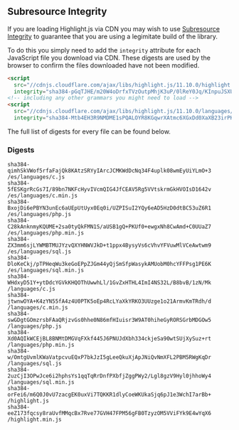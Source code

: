 ## Subresource Integrity

If you are loading Highlight.js via CDN you may wish to use [Subresource Integrity](https://developer.mozilla.org/en-US/docs/Web/Security/Subresource_Integrity) to guarantee that you are using a legimitate build of the library.

To do this you simply need to add the `integrity` attribute for each JavaScript file you download via CDN. These digests are used by the browser to confirm the files downloaded have not been modified.

```html
<script
  src="//cdnjs.cloudflare.com/ajax/libs/highlight.js/11.10.0/highlight.min.js"
  integrity="sha384-pGqTJHE/m20W4oDrfxTVzOutpMhjK3uP/0lReY0Jq/KInpuJSXUnk4WAYbciCLqT"></script>
<!-- including any other grammars you might need to load -->
<script
  src="//cdnjs.cloudflare.com/ajax/libs/highlight.js/11.10.0/languages/go.min.js"
  integrity="sha384-Mtb4EH3R9NMDME1sPQALOYR8KGqwrXAtmc6XGxDd0XaXB23irPKsuET0JjZt5utI"></script>
```

The full list of digests for every file can be found below.

### Digests

```
sha384-qimhSkVWof5rfaFajQk8KAtzSRYyIArcJCMKWdDcNq34F4uplk08wmEyUiYLmO+3 /es/languages/c.js
sha384-5fESKgrRcGs7I/89bn7NKFcHyvIVcmQIG4JfCEAV5Rg5VVtskrmGkHVOIsD1642v /es/languages/c.min.js
sha384-BxojDi6ePBYN3unEc6aUEpUtUyx0Eq0i/UZPISuI2YQy6eAD5HzD0dtBC53uZ6R1 /es/languages/php.js
sha384-C28kAnknmyKQUME+2sa0tyQkFMN1S/aUSB1gQ+PKUf0+ewgxNh8CwAmd+C0UUaZ7 /es/languages/php.min.js
sha384-ZX3mm6sjLYWMBTMUJYzvQXYHNWVJkD+t1ppx4BysyVs6cVhvYFVuwMlVCeAwtwm9 /es/languages/sql.js
sha384-DloKeCkj/pTPHeqWu3keGoEPpZJGm44yQjSmSfpWasykAMUobM0hcYFFPsg1PE6K /es/languages/sql.min.js
sha384-WHdxyD51Y+ytDdcYGVkKHQOThUwwhLl/1GvZxHTHL4ImI4NS32L/B8bvB/1zN/Mk /languages/c.js
sha384-jtwnwOYA+K4zYN55fA4z4U0PTK5oEp4RcLYaXkYRKO3UUzge1o21ArmvKmTRdh/d /languages/c.min.js
sha384-swGDgtGOmzrsbFAaQRjzvGs0hhe0N86mfHIuisr3W9AT0hiheGyRORSGrbMDGOw5 /languages/php.js
sha384-Xd0AQIkWCEjBL8BNMtDMGVqFXkf445J6PNUJdXbh334ckjeSa90wtSUjXySuz+rt /languages/php.min.js
sha384-w/OmtgUvmlKWaVatpcvuEQxP7bkJzI5gLeeQkuXjApJNiQvNmXFL2PBM5RWgKqDr /languages/sql.js
sha384-2uzCjI3OPwJce6i2hphsYs1qqTqRrDnfPXbfjZggPWy2/Lgl8gzV9Hyl0jhhoWy4 /languages/sql.min.js
sha384-orFei6/m6Q0J0vU7zacgEK0uxVi7TQKKR1dlyCoeWKUkaSjq6pJ1e3WchI7arBb+ /highlight.js
sha384-eeZ173fqcsy8raUvfMMqcBx7Rve77GVH47FPM56gFB0TzyzOM5VViFYk9E4wYqX6 /highlight.min.js
```

